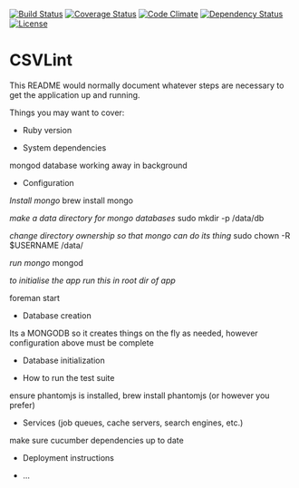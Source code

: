 [![Build Status](http://b.adge.me/travis/theodi/csvlint.png)](https://travis-ci.org/theodi/csvlint)
[![Coverage Status](http://b.adge.me/coveralls/theodi/csvlint/badge.png)](https://coveralls.io/r/theodi/csvlint)
[![Code Climate](https://codeclimate.com/github/theodi/csvlint.png)](https://codeclimate.com/github/theodi/csvlint)
[![Dependency Status](https://gemnasium.com/theodi/csvlint.png)](https://gemnasium.com/theodi/csvlint)
[![License](http://b.adge.me/:license-mit-green.svg)](http://theodi.mit-license.org/)

# CSVLint

This README would normally document whatever steps are necessary to get the
application up and running.

Things you may want to cover:

* Ruby version

* System dependencies

mongod database working away in background

* Configuration

*Install mongo*
brew install mongo

*make a data directory for mongo databases*
sudo mkdir -p /data/db

*change directory ownership so that mongo can do its thing*
sudo chown -R $USERNAME /data/

*run mongo*
mongod

*to initialise the app run this in root dir of app*

foreman start

* Database creation

Its a MONGODB so it creates things on the fly as needed, however configuration above must be complete

* Database initialization

* How to run the test suite

ensure phantomjs is installed, brew install phantomjs (or however you prefer)

* Services (job queues, cache servers, search engines, etc.)

make sure cucumber dependencies up to date

* Deployment instructions

* ...
